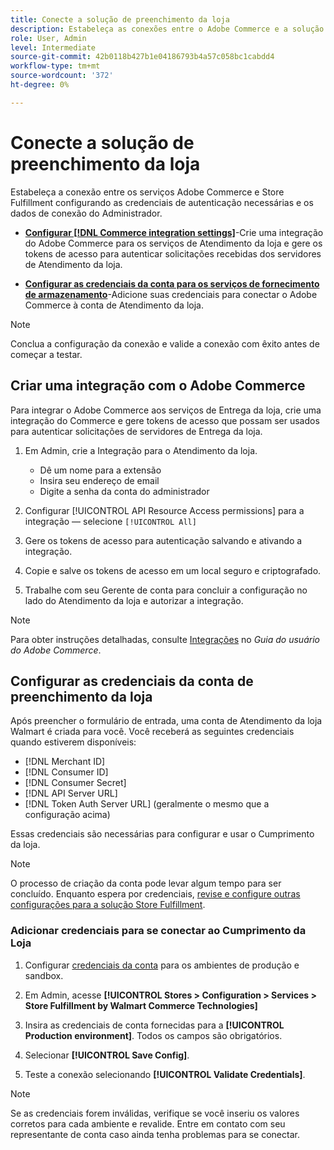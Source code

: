 ```yaml
---
title: Conecte a solução de preenchimento da loja
description: Estabeleça as conexões entre o Adobe Commerce e a solução de fornecimento de armazenamento, criando e autorizando uma integração do Adobe Commerce e adicionando as credenciais da conta de fornecimento de armazenamento à configuração do serviço Adobe Commerce.
role: User, Admin
level: Intermediate
source-git-commit: 42b0118b427b1e04186793b4a57c058bc1cabdd4
workflow-type: tm+mt
source-wordcount: '372'
ht-degree: 0%

---
```


# Conecte a solução de preenchimento da loja

Estabeleça a conexão entre os serviços Adobe Commerce e Store Fulfillment configurando as credenciais de autenticação necessárias e os dados de conexão do Administrador.

- **[Configurar [!DNL Commerce integration settings]](#create-the-commerce-integration)**-Crie uma integração do Adobe Commerce para os serviços de Atendimento da loja e gere os tokens de acesso para autenticar solicitações recebidas dos servidores de Atendimento da loja.

- **[Configurar as credenciais da conta para os serviços de fornecimento de armazenamento](#configure-store-fulfillment-account-credentials)**-Adicione suas credenciais para conectar o Adobe Commerce à conta de Atendimento da loja.

>[!NOTE]
>
>Conclua a configuração da conexão e valide a conexão com êxito antes de começar a testar.

## Criar uma integração com o Adobe Commerce

Para integrar o Adobe Commerce aos serviços de Entrega da loja, crie uma integração do Commerce e gere tokens de acesso que possam ser usados para autenticar solicitações de servidores de Entrega da loja.

1. Em Admin, crie a Integração para o Atendimento da loja.

   - Dê um nome para a extensão
   - Insira seu endereço de email
   - Digite a senha da conta do administrador

1. Configurar [!UICONTROL API Resource Access permissions] para a integração — selecione `[!UICONTROL All]`

1. Gere os tokens de acesso para autenticação salvando e ativando a integração.

1. Copie e salve os tokens de acesso em um local seguro e criptografado.

1. Trabalhe com seu Gerente de conta para concluir a configuração no lado do Atendimento da loja e autorizar a integração.


>[!NOTE]
>
>Para obter instruções detalhadas, consulte [Integrações](https://docs.magento.com/user-guide/system/integrations.html) no _Guia do usuário do Adobe Commerce_.

## Configurar as credenciais da conta de preenchimento da loja

Após preencher o formulário de entrada, uma conta de Atendimento da loja Walmart é criada para você. Você receberá as seguintes credenciais quando estiverem disponíveis:

- [!DNL Merchant ID]
- [!DNL Consumer ID]
- [!DNL Consumer Secret]
- [!DNL API Server URL]
- [!DNL Token Auth Server URL] (geralmente o mesmo que a configuração acima)

Essas credenciais são necessárias para configurar e usar o Cumprimento da loja.

>[!NOTE]
>
>O processo de criação da conta pode levar algum tempo para ser concluído. Enquanto espera por credenciais, [revise e configure outras configurações para a solução Store Fulfillment](service-config-settings-overview.md).

### Adicionar credenciais para se conectar ao Cumprimento da Loja

1. Configurar [credenciais da conta](enable-general.md) para os ambientes de produção e sandbox.

1. Em Admin, acesse **[!UICONTROL Stores > Configuration > Services > Store Fulfillment by Walmart Commerce Technologies]**

1. Insira as credenciais de conta fornecidas para a **[!UICONTROL Production environment]**. Todos os campos são obrigatórios.

1. Selecionar **[!UICONTROL Save Config]**.

1. Teste a conexão selecionando **[!UICONTROL Validate Credentials]**.

>[!NOTE]
>
>Se as credenciais forem inválidas, verifique se você inseriu os valores corretos para cada ambiente e revalide. Entre em contato com seu representante de conta caso ainda tenha problemas para se conectar.








